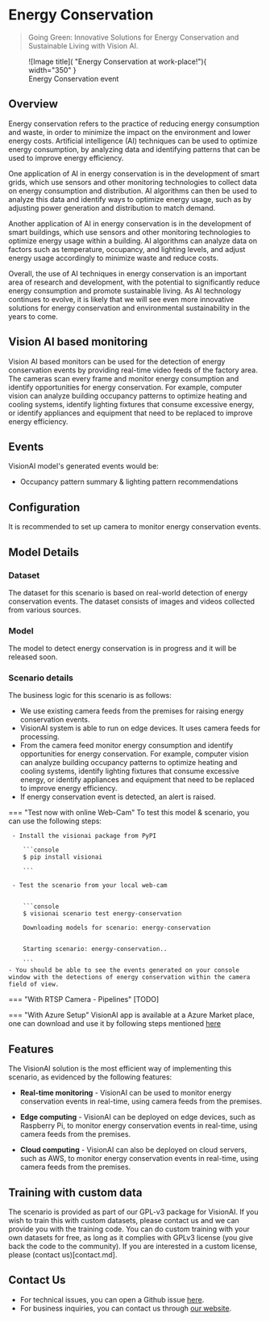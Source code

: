# Energy Conservation

>Going Green: Innovative Solutions for Energy Conservation and Sustainable Living with Vision AI.
<figure markdown>
  ![Image title]( "Energy Conservation at work-place!"){ width="350" }
  <figcaption>Energy Conservation event</figcaption>
</figure>

## Overview

Energy conservation refers to the practice of reducing energy consumption and waste, in order to minimize the impact on the environment and lower energy costs. Artificial intelligence (AI) techniques can be used to optimize energy consumption, by analyzing data and identifying patterns that can be used to improve energy efficiency.

One application of AI in energy conservation is in the development of smart grids, which use sensors and other monitoring technologies to collect data on energy consumption and distribution. AI algorithms can then be used to analyze this data and identify ways to optimize energy usage, such as by adjusting power generation and distribution to match demand.

Another application of AI in energy conservation is in the development of smart buildings, which use sensors and other monitoring technologies to optimize energy usage within a building. AI algorithms can analyze data on factors such as temperature, occupancy, and lighting levels, and adjust energy usage accordingly to minimize waste and reduce costs.

Overall, the use of AI techniques in energy conservation is an important area of research and development, with the potential to significantly reduce energy consumption and promote sustainable living. As AI technology continues to evolve, it is likely that we will see even more innovative solutions for energy conservation and environmental sustainability in the years to come.

## Vision AI based monitoring

Vision AI based monitors can be used for the detection of energy conservation events by providing real-time video feeds of the factory area. The cameras scan every frame and monitor energy consumption and identify opportunities for energy conservation. For example, computer vision can analyze building occupancy patterns to optimize heating and cooling systems, identify lighting fixtures that consume excessive energy, or identify appliances and equipment that need to be replaced to improve energy efficiency.

## Events
VisionAI model's generated events would be:

- Occupancy pattern summary & lighting pattern recommendations

## Configuration

It is recommended to set up camera to monitor energy conservation events.

## Model Details

### Dataset
The dataset for this scenario is based on real-world detection of energy conservation events.
The dataset consists of images and videos collected from various sources. 

### Model

The model to detect energy conservation is in progress and it will be released soon.


### Scenario details

The business logic for this scenario is as follows:

- We use existing camera feeds from the premises for raising energy conservation events.
- VisionAI system is able to run on edge devices. It uses camera feeds for processing.
- From the camera feed monitor energy consumption and identify opportunities for energy conservation. For example, computer vision can analyze building occupancy patterns to optimize heating and cooling systems, identify lighting fixtures that consume excessive energy, or identify appliances and equipment that need to be replaced to improve energy efficiency.
- If energy conservation event is detected, an alert is raised.

=== "Test now with online Web-Cam"
     To test this model & scenario, you can use the following steps:
     
     - Install the visionai package from PyPI
     
        ```console
        $ pip install visionai
        
        ```
     
     - Test the scenario from your local web-cam
     

        ```console
        $ visionai scenario test energy-conservation

        Downloading models for scenario: energy-conservation
        

        Starting scenario: energy-conservation..

        ```
    - You should be able to see the events generated on your console window with the detections of energy conservation within the camera field of view.

=== "With RTSP Camera - Pipelines"
     [TODO]
 
=== "With Azure Setup"
     VisionAI app is available at a Azure Market place, one can download and use it by following steps mentioned [here](../overview/azure-managed-app.md)


## Features


The VisionAI solution is the most efficient way of implementing this scenario, as evidenced by the following features:

- **Real-time monitoring** - VisionAI can be used to monitor energy conservation events in real-time, using camera feeds from the premises.

- **Edge computing** - VisionAI can be deployed on edge devices, such as Raspberry Pi, to monitor energy conservation events in real-time, using camera feeds from the premises.

- **Cloud computing** - VisionAI can also be deployed on cloud servers, such as AWS, to monitor energy conservation events in real-time, using camera feeds from the premises.

## Training with custom data

The scenario is provided as part of our GPL-v3 package for VisionAI. If you wish to train this with custom datasets, please contact us and we can provide you with the training code. You can do custom training with your own datasets for free, as long as it complies with GPLv3 license (you give back the code to the community). If you are interested in a custom license, please (contact us)[contact.md].


## Contact Us

- For technical issues, you can open a Github issue [here](https://github.com/visionify/visionai).
- For business inquiries, you can contact us through [our website](https://visionify.ai/contact).